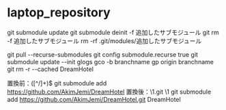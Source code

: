 # laptop_repository
 

git submodule update
git submodule deinit -f 追加したサブモジュール
git rm -f 追加したサブモジュール
rm -rf .git/modules/追加したサブモジュール 

git pull --recurse-submodules
git config submodule.recurse true
git submodule update --init
glogs
gco -b branchname
gp origin branchname
git rm -r --cached DreamHotel



置換前：([^/]+)$
git submodule add https://github.com/AkimJemi/DreamHotel
置換後：\1.git \1
git submodule add https://github.com/AkimJemi/DreamHotel.git DreamHotel
